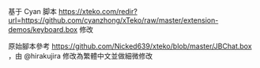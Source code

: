 基于 Cyan 脚本 https://xteko.com/redir?url=https://github.com/cyanzhong/xTeko/raw/master/extension-demos/keyboard.box 修改

原始腳本參考 https://github.com/Nicked639/xteko/blob/master/JBChat.box ，由 @hirakujira 修改為繁體中文並做細微修改
